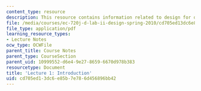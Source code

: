 ```yaml
---
content_type: resource
description: This resource contains information related to design for development.
file: /media/courses/ec-720j-d-lab-ii-design-spring-2010/cd705ed13dc6e85b7e786d456896bb42_MITEC_720JS10_lec01.pdf
file_type: application/pdf
learning_resource_types:
- Lecture Notes
ocw_type: OCWFile
parent_title: Course Notes
parent_type: CourseSection
parent_uid: 10999552-d6e4-9e27-8659-6670d978b383
resourcetype: Document
title: 'Lecture 1: Introduction'
uid: cd705ed1-3dc6-e85b-7e78-6d456896bb42
---
```


